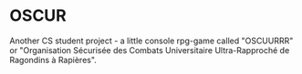 # OSCUR
Another CS student project - a little console rpg-game called "OSCUURRR" or "Organisation Sécurisée des Combats Universitaire Ultra-Rapproché de Ragondins à Rapières".


